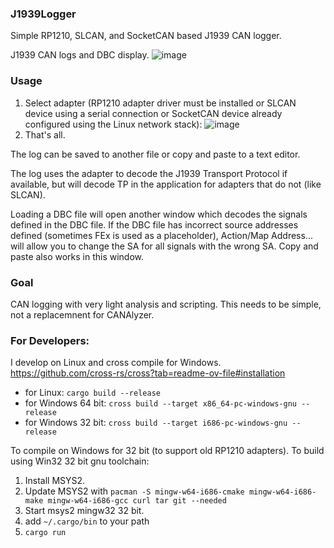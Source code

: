 ### J1939Logger
Simple RP1210, SLCAN, and SocketCAN based J1939 CAN logger.

J1939 CAN logs and DBC display.
![image](https://github.com/SolidDesignNet/j1939logger/assets/1972001/d7596418-933e-428e-9f7e-9170cb49a768)

### Usage 

1. Select adapter (RP1210 adapter driver must be installed or SLCAN device using a serial connection or SocketCAN device already configured using the Linux network stack):
![image](https://github.com/SolidDesignNet/j1939logger/assets/1972001/402f00df-0211-40cf-b758-5937fe3bc75b)
2. That's all.

The log can be saved to another file or copy and paste to a text editor.

The log uses the adapter to decode the J1939 Transport Protocol if available, but will decode TP in the application for adapters that do not (like SLCAN).

Loading a DBC file will open another window which decodes the signals defined in the DBC file.  If the DBC file has incorrect source addresses defined (sometimes FEx is used as a placeholder), Action/Map Address... will allow you to change the SA for all signals with the wrong SA.  Copy and paste also works in this window.

### Goal
CAN logging with very light analysis and scripting.  This needs to be simple, not a replacemnent for CANAlyzer.

### For Developers:

I develop on Linux and cross compile for Windows. https://github.com/cross-rs/cross?tab=readme-ov-file#installation 

* for Linux: `cargo build --release`
* for Windows 64 bit: `cross build --target x86_64-pc-windows-gnu --release`
* for Windows 32 bit: `cross build --target i686-pc-windows-gnu --release`

To compile on Windows for 32 bit (to support old RP1210 adapters). To build using Win32 32 bit gnu toolchain:

1. Install MSYS2.
2. Update MSYS2 with `pacman -S mingw-w64-i686-cmake mingw-w64-i686-make mingw-w64-i686-gcc curl tar git --needed`
3. Start msys2 mingw32 32 bit.
4. add `~/.cargo/bin` to your path
5. `cargo run`
